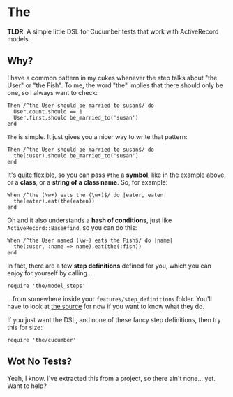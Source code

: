 # The

**TLDR**: A simple little DSL for Cucumber tests that work with ActiveRecord models.

## Why?

I have a common pattern in my cukes whenever the step talks about "the User" or "the Fish". To me, the word "the" implies that there should only be one, so I always want to check:

    Then /^the User should be married to susan$/ do
      User.count.should == 1
      User.first.should be_married_to('susan')
    end

`The` is simple. It just gives you a nicer way to write that pattern:

    Then /^the User should be married to susan$/ do
      the(:user).should be_married_to('susan')
    end

It's quite flexible, so you can pass `#the` a **symbol**, like in the example above, or a **class**, or a **string of a class name**. So, for example:

    When /^the (\w+) eats the (\w+)$/ do |eater, eaten|
      the(eater).eat(the(eaten))
    end

Oh and it also understands a **hash of conditions**, just like `ActiveRecord::Base#find`, so you can do this:

    When /^the User named (\w+) eats the Fish$/ do |name|
      the(:user, :name => name).eat(the(:fish))
    end

In fact, there are a few **step definitions** defined for you, which you can enjoy for yourself by calling...

    require 'the/model_steps'

...from somewhere inside your `features/step_definitions` folder. You'll have to look at [the source](http://github.com/mattwynne/the/blob/master/lib/the/model_steps.rb) for now if you want to know what they do.

If you just want the DSL, and none of these fancy step definitions, then try this for size:

    require 'the/cucumber'

## Wot No Tests?

Yeah, I know. I've extracted this from a project, so there ain't none... yet. Want to help?